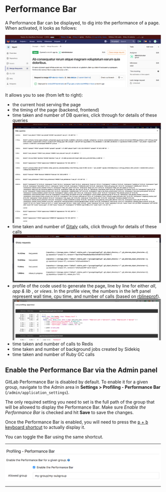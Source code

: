 # Performance Bar

A Performance Bar can be displayed, to dig into the performance of a page. When
activated, it looks as follows:

![Performance Bar](img/performance_bar.png)

It allows you to see (from left to right):

- the current host serving the page
- the timing of the page (backend, frontend)
- time taken and number of DB queries, click through for details of these queries
![SQL profiling using the Performance Bar](img/performance_bar_sql_queries.png)
- time taken and number of [Gitaly] calls, click through for details of these calls
![Gitaly profiling using the Performance Bar](img/performance_bar_gitaly_calls.png)
- profile of the code used to generate the page, line by line for either _all_, _app & lib_ , or _views_. In the profile view, the numbers in the left panel represent wall time, cpu time, and number of calls (based on [rblineprof](https://github.com/tmm1/rblineprof)).
![Line profiling using the Performance Bar](img/performance_bar_line_profiling.png)
- time taken and number of calls to Redis
- time taken and number of background jobs created by Sidekiq
- time taken and number of Ruby GC calls

## Enable the Performance Bar via the Admin panel

GitLab Performance Bar is disabled by default. To enable it for a given group,
navigate to the Admin area in **Settings > Profiling - Performance Bar**
(`/admin/application_settings`).

The only required setting you need to set is the full path of the group that
will be allowed to display the Performance Bar.
Make sure _Enable the Performance Bar_ is checked and hit
**Save** to save the changes.

Once the Performance Bar is enabled, you will need to press the [<kbd>p</kbd> +
<kbd>b</kbd> keyboard shortcut](../../../workflow/shortcuts.md) to actually
display it.

You can toggle the Bar using the same shortcut.

---

![GitLab Performance Bar Admin Settings](img/performance_bar_configuration_settings.png)

---

[Gitaly]: ../../gitaly/index.md

